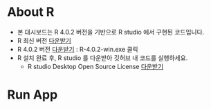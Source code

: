 # About R
- 본 대시보드는 R 4.0.2 버전을 기반으로 R studio 에서 구현된 코드입니다.
- R 최신 버전 [다운받기](https://cran.r-project.org/bin/windows/base/)
- R 4.0.2 버전 [다운받기](https://cran.r-project.org/bin/windows/base/old/4.0.2/) : R-4.0.2-win.exe 클릭
- R 설치 완료 후, R studio 를 다운받아 깃허브 내 코드를 실행하세요.
  -  R studio Desktop Open Source License [다운받기](https://www.rstudio.com/products/rstudio/download/#download)

# Run App


